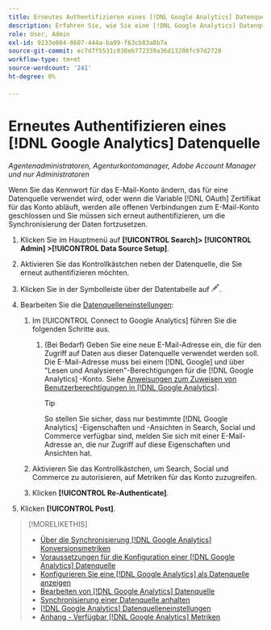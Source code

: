```yaml
---
title: Erneutes Authentifizieren eines [!DNL Google Analytics] Datenquelle
description: Erfahren Sie, wie Sie eine [!DNL Google Analytics] Datenquelle, wenn Sie das zugehörige Kennwort ändern oder das Zertifikat abläuft.
role: User, Admin
exl-id: 9233e004-8607-444a-ba99-f63cb83a8b7a
source-git-commit: ec7d7f5531c038eb772339a36d13208fc97d2728
workflow-type: tm+mt
source-wordcount: '241'
ht-degree: 0%

---
```


# Erneutes Authentifizieren eines [!DNL Google Analytics] Datenquelle

*Agentenadministratoren, Agenturkontomanager, Adobe Account Manager und nur Administratoren*

Wenn Sie das Kennwort für das E-Mail-Konto ändern, das für eine Datenquelle verwendet wird, oder wenn die Variable [!DNL OAuth] Zertifikat für das Konto abläuft, werden alle offenen Verbindungen zum E-Mail-Konto geschlossen und Sie müssen sich erneut authentifizieren, um die Synchronisierung der Daten fortzusetzen.

1. Klicken Sie im Hauptmenü auf **[!UICONTROL Search]> [!UICONTROL Admin] >[!UICONTROL Data Source Setup]**.

1. Aktivieren Sie das Kontrollkästchen neben der Datenquelle, die Sie erneut authentifizieren möchten.

1. Klicken Sie in der Symbolleiste über der Datentabelle auf ![Bearbeiten](/help/search-social-commerce/assets/edit.png "Bearbeiten").

1. Bearbeiten Sie die [Datenquelleneinstellungen](data-source-settings.md):

   1. Im [!UICONTROL Connect to Google Analytics] führen Sie die folgenden Schritte aus.

      1. (Bei Bedarf) Geben Sie eine neue E-Mail-Adresse ein, die für den Zugriff auf Daten aus dieser Datenquelle verwendet werden soll. Die E-Mail-Adresse muss bei einem [!DNL Google] und über &quot;Lesen und Analysieren&quot;-Berechtigungen für die [!DNL Google Analytics] -Konto. Siehe [Anweisungen zum Zuweisen von Benutzerberechtigungen in [!DNL Google Analytics]](https://support.google.com/analytics/answer/9305587).

         >[!TIP]
         >
         >So stellen Sie sicher, dass nur bestimmte [!DNL Google Analytics] -Eigenschaften und -Ansichten in Search, Social und Commerce verfügbar sind, melden Sie sich mit einer E-Mail-Adresse an, die nur Zugriff auf diese Eigenschaften und Ansichten hat.

   1. Aktivieren Sie das Kontrollkästchen, um Search, Social und Commerce zu autorisieren, auf Metriken für das Konto zuzugreifen.

   1. Klicken **[!UICONTROL Re-Authenticate]**.

1. Klicken **[!UICONTROL Post]**.

>[!MORELIKETHIS]
>
>* [Über die Synchronisierung [!DNL Google Analytics] Konversionsmetriken](data-source-about.md)
>* [Voraussetzungen für die Konfiguration einer [!DNL Google Analytics] Datenquelle](data-source-prerequisites.md)
>* [Konfigurieren Sie eine [!DNL Google Analytics] als Datenquelle anzeigen](data-source-configure.md)
>* [Bearbeiten von [!DNL Google Analytics] Datenquelle](data-source-edit.md)
>* [Synchronisierung einer Datenquelle anhalten](data-source-pause.md)
>* [[!DNL Google Analytics] Datenquelleneinstellungen](data-source-settings.md)
>* [Anhang - Verfügbar [!DNL Google Analytics] Metriken](data-source-ga-metrics.md)
